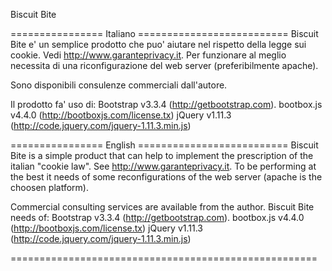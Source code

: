 Biscuit Bite

================ Italiano ==========================
Biscuit Bite e' un semplice prodotto che puo' aiutare nel rispetto della legge sui cookie. 
Vedi http://www.garanteprivacy.it. Per funzionare al meglio necessita di una riconfigurazione del web server (preferibilmente apache). 

Sono disponibili consulenze commerciali dall'autore. 

Il prodotto fa' uso di:
Bootstrap v3.3.4 (http://getbootstrap.com).
bootbox.js v4.4.0 (http://bootboxjs.com/license.tx) 
jQuery v1.11.3 (http://code.jquery.com/jquery-1.11.3.min.js)

================ English  ==========================
Biscuit Bite is a simple product that can help to implement the prescription of the italian "cookie law". See http://www.garanteprivacy.it. To be performing at the best it needs of some reconfigurations of the web server (apache is the choosen platform). 

Commercial consulting services are available from the author.
Biscuit Bite needs of: 
Bootstrap v3.3.4 (http://getbootstrap.com).
bootbox.js v4.4.0 (http://bootboxjs.com/license.tx)
jQuery v1.11.3 (http://code.jquery.com/jquery-1.11.3.min.js) 


=====================================================
